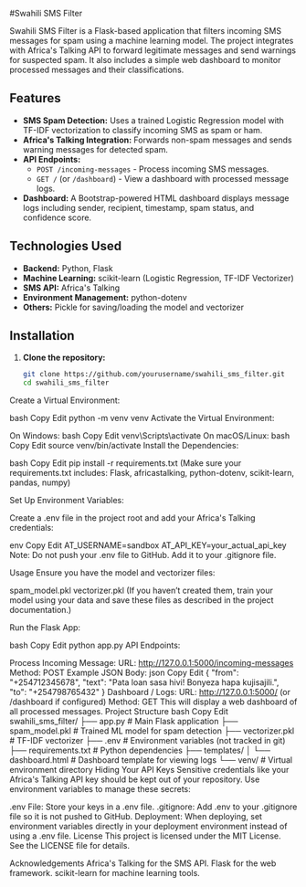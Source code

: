 #Swahili SMS Filter

Swahili SMS Filter is a Flask-based application that filters incoming SMS messages for spam using a machine learning model. The project integrates with Africa's Talking API to forward legitimate messages and send warnings for suspected spam. It also includes a simple web dashboard to monitor processed messages and their classifications.

## Features

- **SMS Spam Detection:** Uses a trained Logistic Regression model with TF-IDF vectorization to classify incoming SMS as spam or ham.
- **Africa's Talking Integration:** Forwards non-spam messages and sends warning messages for detected spam.
- **API Endpoints:** 
  - `POST /incoming-messages` - Process incoming SMS messages.
  - `GET /` (or `/dashboard`) - View a dashboard with processed message logs.
- **Dashboard:** A Bootstrap-powered HTML dashboard displays message logs including sender, recipient, timestamp, spam status, and confidence score.

## Technologies Used

- **Backend:** Python, Flask
- **Machine Learning:** scikit-learn (Logistic Regression, TF-IDF Vectorizer)
- **SMS API:** Africa's Talking
- **Environment Management:** python-dotenv
- **Others:** Pickle for saving/loading the model and vectorizer

## Installation

1. **Clone the repository:**

   ```bash
   git clone https://github.com/yourusername/swahili_sms_filter.git
   cd swahili_sms_filter
Create a Virtual Environment:

bash
Copy
Edit
python -m venv venv
Activate the Virtual Environment:

On Windows:
bash
Copy
Edit
venv\Scripts\activate
On macOS/Linux:
bash
Copy
Edit
source venv/bin/activate
Install the Dependencies:

bash
Copy
Edit
pip install -r requirements.txt
(Make sure your requirements.txt includes: Flask, africastalking, python-dotenv, scikit-learn, pandas, numpy)

Set Up Environment Variables:

Create a .env file in the project root and add your Africa's Talking credentials:

env
Copy
Edit
AT_USERNAME=sandbox
AT_API_KEY=your_actual_api_key
Note: Do not push your .env file to GitHub. Add it to your .gitignore file.

Usage
Ensure you have the model and vectorizer files:

spam_model.pkl
vectorizer.pkl
(If you haven’t created them, train your model using your data and save these files as described in the project documentation.)

Run the Flask App:

bash
Copy
Edit
python app.py
API Endpoints:

Process Incoming Message:
URL: http://127.0.0.1:5000/incoming-messages
Method: POST
Example JSON Body:
json
Copy
Edit
{
  "from": "+254712345678",
  "text": "Pata loan sasa hivi! Bonyeza hapa kujisajili.",
  "to": "+254798765432"
}
Dashboard / Logs:
URL: http://127.0.0.1:5000/ (or /dashboard if configured)
Method: GET
This will display a web dashboard of all processed messages.
Project Structure
bash
Copy
Edit
swahili_sms_filter/
├── app.py                 # Main Flask application
├── spam_model.pkl         # Trained ML model for spam detection
├── vectorizer.pkl         # TF-IDF vectorizer
├── .env                   # Environment variables (not tracked in git)
├── requirements.txt       # Python dependencies
├── templates/
│   └── dashboard.html     # Dashboard template for viewing logs
└── venv/                  # Virtual environment directory
Hiding Your API Keys
Sensitive credentials like your Africa's Talking API key should be kept out of your repository. Use environment variables to manage these secrets:

.env File: Store your keys in a .env file.
.gitignore: Add .env to your .gitignore file so it is not pushed to GitHub.
Deployment: When deploying, set environment variables directly in your deployment environment instead of using a .env file.
License
This project is licensed under the MIT License. See the LICENSE file for details.

Acknowledgements
Africa's Talking for the SMS API.
Flask for the web framework.
scikit-learn for machine learning tools.
